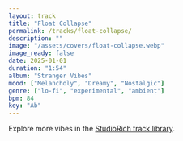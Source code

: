 ```yaml
---
layout: track
title: "Float Collapse"
permalink: /tracks/float-collapse/
description: ""
image: "/assets/covers/float-collapse.webp"
image_ready: false
date: 2025-01-01
duration: "1:54"
album: "Stranger Vibes"
mood: ["Melancholy", "Dreamy", "Nostalgic"]
genre: ["lo-fi", "experimental", "ambient"]
bpm: 84
key: "Ab"
---
```


Explore more vibes in the [StudioRich track library](/tracks/).
